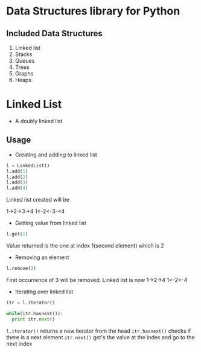 # Data Structures library for Python

## Included Data Structures

1. Linked list
2. Stacks
3. Queues
4. Trees
5. Graphs
6. Heaps


# Linked List

- A doubly linked list

## Usage
- Creating and adding to linked list
```python
l = LinkedList()
l.add(1)
l.add(2)
l.add(3)
l.add(4)
```
Linked list created will be

1->2->3->4
1<-2<-3-<4

- Getting value from linked list

```python
l.get(1)
```
Value returned is the one at index 1(second element) which is 2

- Removing an element

```python
l.remove(3)
```

First occurrence of 3 will be removed.
Linked list is now
1->2->4
1<-2<-4

- Iterating over linked list

```python
itr = l.iterator()

while(itr.hasnext()):
  print itr.next()
```
`l.iterator()` returns a new iterator from the head
`itr.hasnext()` checks if there is a next element
`itr.next()` get's the value at the index and go to the next index
